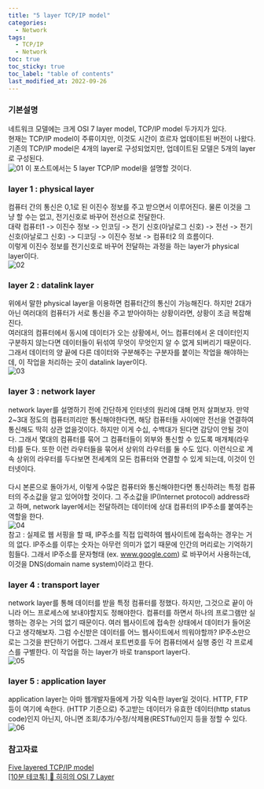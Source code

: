 ```yaml
---
title: "5 layer TCP/IP model"
categories:
  - Network
tags:
  - TCP/IP
  - Network
toc: true
toc_sticky: true
toc_label: "table of contents"
last_modified_at: 2022-09-26
---
```


### 기본설명

네트워크 모델에는 크게 OSI 7 layer model, TCP/IP model 두가지가 있다. <br>
현재는 TCP/IP model이 주류이지만, 이것도 시간이 흐르자 업데이트된 버전이 나왔다. 기존의 TCP/IP model은 4개의 layer로 구성되었지만, 업데이트된 모델은 5개의 layer로 구성된다.<br>
![01](https://user-images.githubusercontent.com/69135840/192264411-010945ef-832b-4d24-89b2-d117a29dce4c.png)
이 포스트에서는 5 layer TCP/IP model을 설명할 것이다. <br>

### layer 1 : physical layer

컴퓨터 간의 통신은 0,1로 된 이진수 정보를 주고 받으면서 이루어진다. 물론 이것을 그냥 할 수는 없고, 전기신호로 바꾸어 전선으로 전달한다. <br>
대략 컴퓨터1 -> 이진수 정보 -> 인코딩 -> 전기 신호(아날로그 신호) -> 전선 -> 전기신호(아날로그 신호) -> 디코딩 -> 이진수 정보 -> 컴퓨터2 의 흐름이다. <br>
이렇게 이진수 정보를 전기신호로 바꾸어 전달하는 과정을 하는 layer가 physical layer이다. <br>
![02](https://user-images.githubusercontent.com/69135840/192216901-1947a1e7-7bd0-4fe6-9579-3a8458906468.png)

### layer 2 : datalink layer

위에서 말한 physical layer을 이용하면 컴퓨터간의 통신이 가능해진다. 하지만 2대가 아닌 여러대의 컴퓨터가 서로 통신을 주고 받아야하는 상황이라면, 상황이 조금 복잡해진다. <br>
여러대의 컴퓨터에서 동시에 데이터가 오는 상황에서, 어느 컴퓨터에서 온 데이터인지 구분하지 않는다면 데이터들이 뒤섞여 무엇이 무엇인지 알 수 없게 되버리기 때문이다. <br>
그래서 데이터의 양 끝에 다른 데이터와 구분해주는 구분자를 붙이는 작업을 해야하는데, 이 작업을 처리하는 곳이 datalink layer이다. <br>
![03](https://user-images.githubusercontent.com/69135840/192220470-5fce43be-019f-4e58-b79e-63c83c4bc656.png)

### layer 3 : network layer

network layer를 설명하기 전에 간단하게 인터넷의 원리에 대해 먼저 살펴보자. 만약 2~3대 정도의 컴퓨터끼리만 통신해야한다면, 해당 컴퓨터들 사이에만 전선을 연결하여 통신해도 딱히 상관 없을것이다.
하지만 이게 수십, 수백대가 된다면 감당이 안될 것이다. 그래서 몇대의 컴퓨터를 묶어 그 컴퓨터들이 외부와 통신할 수 있도록 매개체(라우터)를 둔다. 또한 이런 라우터들을 묶어서 상위의
라우터를 둘 수도 있다. 이런식으로 계속 상위의 라우터를 두다보면 전세계의 모든 컴퓨터와 연결할 수 있게 되는데, 이것이 인터넷이다.<br><br>
다시 본론으로 돌아가서, 이렇게 수많은 컴퓨터와 통신해야한다면 통신하려는 특정 컴퓨터의 주소값을 알고 있어야할 것이다. 그 주소값을 IP(Internet protocol) address라고 하며, network layer에서는 전달하려는 데이터에
상대 컴퓨터의 IP주소를 붙여주는 역할을 한다. <br>
![04](https://user-images.githubusercontent.com/69135840/192443385-54cdaedb-88ea-4713-b814-97cb408dcedc.png) <br>
참고 : 실제로 웹 서핑을 할 때, IP주소를 직접 입력하여 웹사이트에 접속하는 경우는 거의 없다. IP주소를 이루는 숫자는 아무런 의미가 없기 때문에 인간의 머리로는 기억하기 힘들다.
그래서 IP주소를 문자형태 (ex. www.google.com) 로 바꾸어서 사용하는데, 이것을 DNS(domain name system)이라고 한다. <br>

### layer 4 : transport layer

network layer를 통해 데이터를 받을 특정 컴퓨터를 정했다. 하지만, 그것으로 끝이 아니라 어느 프로세스에 보내야할지도 정해야한다. 컴퓨터를 하면서 하나의 프로그램만 실행하는 경우는 거의 없기 때문이다.
여러 웹사이트에 접속한 상태에서 데이터가 들어온다고 생각해보자. 그럼 수신받은 데이터를 어느 웹사이트에서 띄워야할까? IP주소만으로는 그것을 판단하기 어렵다. 그래서 포트번호를 두어 컴퓨터에서 실행 중인
각 프로세스를 구별한다. 이 작업을 하는 layer가 바로 transport layer다. <br>
![05](https://user-images.githubusercontent.com/69135840/192443390-8096d288-01cf-41b4-8c29-9623534b8592.png)

### layer 5 : application layer

application layer는 아마 웹개발자들에게 가장 익숙한 layer일 것이다. HTTP, FTP 등이 여기에 속한다. (HTTP 기준으로) 주고받는 데이터가 유효한 데이터(http status code)인지 아닌지,
아니면 조회/추가/수정/삭제용(RESTful)인지 등을 정할 수 있다. <br>
![06](https://user-images.githubusercontent.com/69135840/192443397-19b1f97d-ef36-4386-9148-62900ef6887d.png)

### 참고자료

[Five layered TCP/IP model](https://www.omnisecu.com/tcpip/five-layered-tcpip-model.php)<br>
[[10분 테코톡] 🔮 히히의 OSI 7 Layer](https://youtu.be/1pfTxp25MA8)<br>
